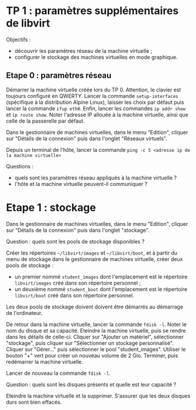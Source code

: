 # TP 1 : paramètres supplémentaires de libvirt

Objectifs :

- découvrir les paramètres réseau de la machine virtuelle ;
- configurer le stockage des machines virtuelles en mode graphique.

## Etape 0 : paramètres réseau

Démarrer la machine virtuelle créée lors du TP 0. Attention, le clavier est
toujours configuré en QWERTY. Lancer la commande `setup-interfaces` (spécifique
à la distribution Alpine Linux), laisser les choix par défaut puis lancer la
commande `ifup eth0`. Enfin, lancer les commandes `ip addr show` et `ip route
show`. Noter l'adresse IP allouée à la machine virtuelle, ainsi que celle de la
passerelle par défaut.

Dans le gestionnaire de machines virtuelles, dans le menu "Edition", cliquer
sur "Détails de la connexion" puis dans l'onglet "Réseaux virtuels".

Depuis un terminal de l'hôte, lancer la commande `ping -c 5 <adresse ip de la
machine virtuelle>`

Questions : 

- quels sont les paramètres réseau appliqués à la machine virtuelle ?
- l'hôte et la machine virtuelle peuvent-il communiquer ?

# Etape 1 : stockage

Dans le gestionnaire de machines virtuelles, dans le menu "Edition", cliquer
sur "Détails de la connexion" puis dans l'onglet "stockage". 

Question : quels sont les pools de stockage disponibles ?

Créer les répertoires `~/libvirt/images` et `~/libvirt/boot`, et à partir du
menu de stockage dans le gestionnaire de machines virtuelle, créer deux pools
de stockage :
- un premier nommé `student_images` dont l'emplacement est le répertoire
  `libvirt/images` créé dans son répertoire personnel ;
- un deuxième nommé `student_boot` dont l'emplacement est le répertoire
  `libvirt/boot` créé dans son répertoire personnel.

Les deux pools de stockage doivent doivent être démarrés au démarrage de
l'ordinateur.

De retour dans la machine virtuelle, lancer la commande `fdisk -l`. Noter le
nom du disque et sa capacité. Eteindre la machine virtuelle, puis se rendre
dans les détails de celle-ci. Cliquer sur "Ajouter un matériel", sélectionner
"stockage", puis cliquer sur "Sélectionner un stockage personnalisé". Cliquer
sur "Gérer..." puis sélectionner le pool "student_images". Utiliser le bouton
"+" vert pour créer un nouveau volume de 2 Gio. Terminer, puis redémarrer la
machine virtuelle.

Lancer de nouveau la commande `fdisk -l`. 

Question : quels sont les disques présents et quelle est leur capacité ?

Eteindre la machine virtuelle et la supprimer. S'assurer que les deux disques
durs sont bien effacés.
